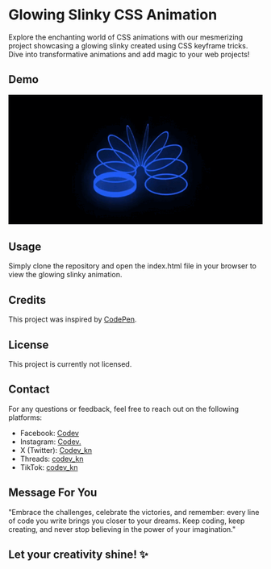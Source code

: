 # Glowing Slinky CSS Animation

Explore the enchanting world of CSS animations with our mesmerizing project showcasing a glowing slinky created using CSS keyframe tricks. Dive into transformative animations and add magic to your web projects!

## Demo

![View Demo](https://github.com/codevkn/glowing_slinky_html_css/blob/master/slinky_demo.gif)

## Usage

Simply clone the repository and open the index.html file in your browser to view the glowing slinky animation.

## Credits

This project was inspired by [CodePen](https://codepen.io).

## License

This project is currently not licensed.

## Contact

For any questions or feedback, feel free to reach out on the following platforms:
- Facebook: [Codev](https://www.facebook.com/profile.php?id=61555707491922)
- Instagram: [Codev.](https://www.instagram.com/codev_kn)
- X (Twitter): [Codev_kn](https://twitter.com/Codev_kn)
- Threads: [codev_kn](https://www.threads.net/@codev_kn)
- TikTok: [codev_kn](https://tiktok.com/@codev_kn)

## Message For You

"Embrace the challenges, celebrate the victories, and remember: every line of code you write brings you closer to your dreams. Keep coding, keep creating, and never stop believing in the power of your imagination."

## Let your creativity shine! ✨
